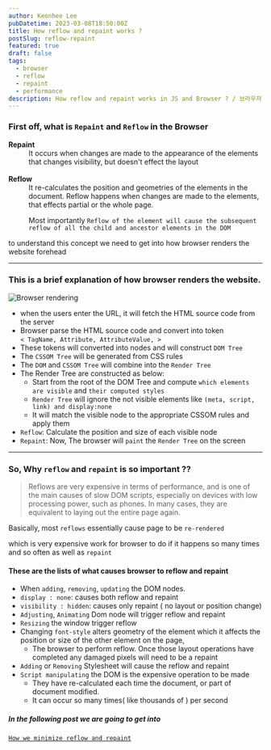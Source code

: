 ```yaml
---
author: Keonhee Lee
pubDatetime: 2023-03-08T18:50:00Z
title: How reflow and repaint works ?
postSlug: reflow-repaint
featured: true
draft: false
tags:
  - browser
  - reflow
  - repaint
  - performance
description: How reflow and repaint works in JS and Browser ? / 브라우저 리플로우 리페인트 과정 영작 연습
---
```


### First off, what is `Repaint` and `Reflow` in the Browser

<dl>
  <dt><strong>Repaint</strong></dt>
  <dd>It occurs when changes are made to the appearance of the elements that changes visibility, but doesn't effect the layout
</dd>
<br>
  <dt><strong>Reflow</strong></dt>
  <dd>It re-calculates the position and geometries of the elements in the document.
  Reflow happens when changes are made to the elements, that effects partial or the whole page.

Most importantly `Reflow of the element will cause the subsequent reflow of all the child and ancestor elements in the DOM`</dd>

</dl>

to understand this concept we need to get into how browser renders the website forehead

---

### This is a brief explanation of how browser renders the website.

![Browser rendering](https://res.cloudinary.com/practicaldev/image/fetch/s--gCp3mv5T--/c_limit%2Cf_auto%2Cfl_progressive%2Cq_auto%2Cw_880/https://dev-to-uploads.s3.amazonaws.com/i/vbtr2gfaitr0am5nl4io.png 'browser rendering')

- when the users enter the URL, it will fetch the HTML source code from the server
- Browser parse the HTML source code and convert into token <br>
  `< TagName, Attribute, AttributeValue, >`
- These tokens will converted into nodes and will construct `DOM Tree`
- The `CSSOM Tree` will be generated from CSS rules
- The `DOM` and `CSSOM Tree` will combine into the `Render Tree`
- The Render Tree are constructed as below:
  - Start from the root of the DOM Tree and compute `which elements are visible` and `their computed styles`
  - `Render Tree` will ignore the not visible elements like `(meta, script, link) and display:none`
  - It will match the visible node to the appropriate CSSOM rules and apply them
- `Reflow`: Calculate the position and size of each visible node
- `Repaint`: Now, The browser will `paint` the `Render Tree` on the screen

---

### So, Why `reflow` and `repaint` is so important ??

> Reflows are very expensive in terms of performance, and is one of the main causes of slow DOM scripts, especially on devices with low
> processing power, such as phones. In many cases, they are equivalent to laying out the entire page again.

Basically, most `reflows` essentially cause page to be `re-rendered`

which is very expensive work for browser to do if it happens so many times and so often as well as `repaint`

#### These are the lists of what causes browser to reflow and repaint

- When `adding`, `removing`, `updating` the DOM nodes.
- `display : none`: causes both reflow and repaint
- `visibility : hidden`: causes only repaint ( no layout or position change)
- `Adjusting`, `Animating` Dom node will trigger reflow and repaint
- `Resizing` the window trigger reflow
- Changing `font-style` alters geometry of the element which it affects the position or size of the other element on the page,
  - The browser to perform reflow. Once those layout operations have completed any damaged pixels will need to be a repaint
- `Adding` or `Removing` Stylesheet will cause the reflow and repaint
- `Script manipulating` the DOM is the expensive operation to be made
  - They have re-calculated each time the document, or part of document modified.
  - It can occur so many times( like thousands of ) per second

##### In the following post we are going to get into

<a href='./minimize-reflow-repaint'>`How we minimize reflow and repaint`</a>
